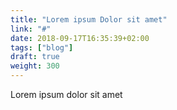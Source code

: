 ```yaml
---
title: "Lorem ipsum Dolor sit amet"
link: "#"
date: 2018-09-17T16:35:39+02:00
tags: ["blog"]
draft: true
weight: 300
---
```


Lorem ipsum dolor sit amet